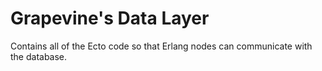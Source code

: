 # Grapevine's Data Layer

Contains all of the Ecto code so that Erlang nodes can communicate with the database.
